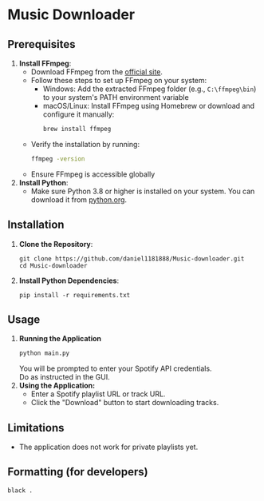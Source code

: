 # Music Downloader

## Prerequisites

1. **Install FFmpeg**:
   - Download FFmpeg from the [official site](https://ffmpeg.org/download.html).
   - Follow these steps to set up FFmpeg on your system:
     - Windows: Add the extracted FFmpeg folder (e.g., `C:\ffmpeg\bin`) to your system's PATH environment variable
     - macOS/Linux: Install FFmpeg using Homebrew or download and configure it manually:
       ```bash
       brew install ffmpeg
       ```
   - Verify the installation by running:
     ```bash
     ffmpeg -version
     ```
   - Ensure FFmpeg is accessible globally
2. **Install Python**:
   - Make sure Python 3.8 or higher is installed on your system. You can download it from [python.org](https://www.python.org/).

## Installation

1. **Clone the Repository**:
   ```
   git clone https://github.com/daniel1181888/Music-downloader.git
   cd Music-downloader
   ```
2. **Install Python Dependencies**:
   ```
   pip install -r requirements.txt
   ```

## Usage

1. **Running the Application**
   ```bash
   python main.py
   ```
   You will be prompted to enter your Spotify API credentials. \
   Do as instructed in the GUI.
2. **Using the Application:**
   - Enter a Spotify playlist URL or track URL.
   - Click the "Download" button to start downloading tracks.

## Limitations

- The application does not work for private playlists yet.

## Formatting (for developers)

```bash
black .
```
